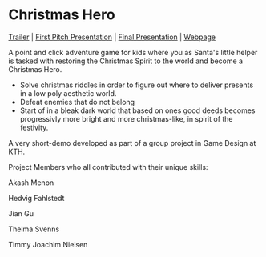 # Christmas Hero
[Trailer](https://vimeo.com/378384448) 
| [First Pitch Presentation](https://docs.google.com/presentation/d/19qZ0dPSdiG5nOxb1LAT0HWT35fOQRbE4AmOApEKAWp4/edit?usp=sharing)
| [Final Presentation](https://docs.google.com/presentation/d/19qZ0dPSdiG5nOxb1LAT0HWT35fOQRbE4AmOApEKAWp4/edit#slide=id.g35ed75ccf_015)
| [Webpage](https://christmashero.netlify.app/)

A point and click adventure game for kids where you as Santa's little helper is tasked with restoring the Christmas Spirit to the world and become a Christmas Hero.
- Solve christmas riddles in order to figure out where to deliver presents in a low poly aesthetic world.
- Defeat enemies that do not belong
- Start of in a bleak dark world that based on ones good deeds becomes progressivly more bright and more christmas-like, in spirit of the festivity.

A very short-demo developed as part of a group project in Game Design at KTH.



Project Members who all contributed with their unique skills:

Akash Menon

Hedvig Fahlstedt

Jian Gu

Thelma Svenns

Timmy Joachim Nielsen

